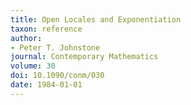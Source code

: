 ```yaml
---
title: Open Locales and Exponentiation
taxon: reference
author:
- Peter T. Johnstone
journal: Contemporary Mathematics
volume: 30
doi: 10.1090/conm/030
date: 1984-01-01
---
```


